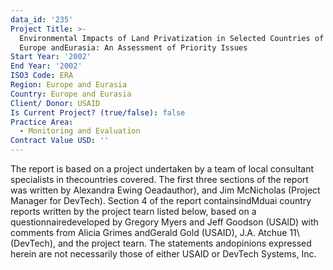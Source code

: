```yaml
---
data_id: '235'
Project Title: >-
  Environmental Impacts of Land Privatization in Selected Countries of Eastern
  Europe andEurasia: An Assessment of Priority Issues
Start Year: '2002'
End Year: '2002'
ISO3 Code: ERA
Region: Europe and Eurasia
Country: Europe and Eurasia
Client/ Donor: USAID
Is Current Project? (true/false): false
Practice Area:
  - Monitoring and Evaluation
Contract Value USD: ''
---
```

The report is based on a project undertaken by a team of local consultant specialists in thecountries covered. The first three sections of the report was written by Alexandra Ewing Oeadauthor), and Jim McNicholas (Project Manager for DevTech). Section 4 of the report containsindMduai country reports written by the project tearn listed below, based on a questionnairedeveloped by Gregory Myers and Jeff Goodson (USAlD) with comments from Alicia Grimes andGerald Gold (USAID), J.A. Atchue 11\ (DevTech), and the project tearn. The statements andopinions expressed herein are not necessarily those of either USAID or DevTech Systems, Inc.